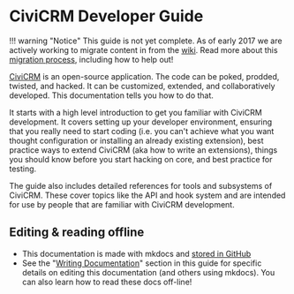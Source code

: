# CiviCRM Developer Guide

!!! warning "Notice"
    This guide is not yet complete.
    As of early 2017 we are actively working to migrate content in from the
    [wiki]. Read more about this [migration process][migration], including how
    to help out!

[wiki]: http://wiki.civicrm.org/confluence/display/CRMDOC/Develop
[migration]: https://wiki.civicrm.org/confluence/display/CRMDOC/Content+migration+from+wiki+to+Developer+Guide


[CiviCRM](https://civicrm.org) is an open-source application. The code can be
poked, prodded, twisted, and hacked. It can be customized, extended, and
collaboratively developed. This documentation tells you how to do that.

It starts with a high level introduction to get you familiar
with CiviCRM development. It covers setting up your developer environment,
ensuring that you really need to start coding (i.e. you can't achieve what you
want thought configuration or installing an already existing extension), best
practice ways to extend CiviCRM (aka how to write an extensions), things you
should know before you start hacking on core, and best practice for testing.

The guide also includes detailed references for tools and subsystems
of CiviCRM. These cover topics like the API and hook system and are intended
for use by people that are familiar with CiviCRM development.

## Editing & reading offline

-   This documentation is made with mkdocs and
    [stored in GitHub](https://github.com/civicrm/civicrm-dev-docs)
-   See the "[Writing Documentation](documentation.md)" section in this guide
    for specific details on editing this documentation (and others using
    mkdocs). You can also learn how to read these docs off-line!



